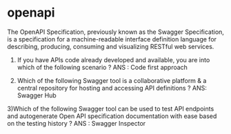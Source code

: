 # openapi
The OpenAPI Specification, previously known as the Swagger Specification, is a specification for a machine-readable interface definition language for describing, producing, consuming and visualizing RESTful web services.

1) If you have APIs code already developed and available, you are into which of the following scenario ?
   ANS : Code first approach
   
2) Which of the following Swagger tool is a collaborative platform & a central repository for hosting and accessing API definitions ?
   ANS: Swagger Hub

3)Which of the following Swagger tool can be used to test API endpoints and autogenerate Open API specification documentation with ease based on the testing history ?
   ANS : Swagger Inspector
  
